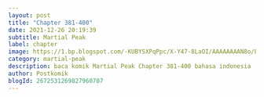 ```yaml
---
layout: post 
title: "Chapter 381-400"
date: 2021-12-26 20:19:39
subtitle: Martial Peak
label: chapter
image: https://1.bp.blogspot.com/-KUBYSXPqPpc/X-Y47-8LaOI/AAAAAAAAN8o/PoISUbuP1Lc4qQ3ql9bTpdviOAEIz2omgCLcBGAsYHQ/s72-c/1.jpg
category: martial-peak
description: baca komik Martial Peak Chapter 381-400 bahasa indonesia 
author: Postkomik
blogId: 2672531269827960707
---
```

